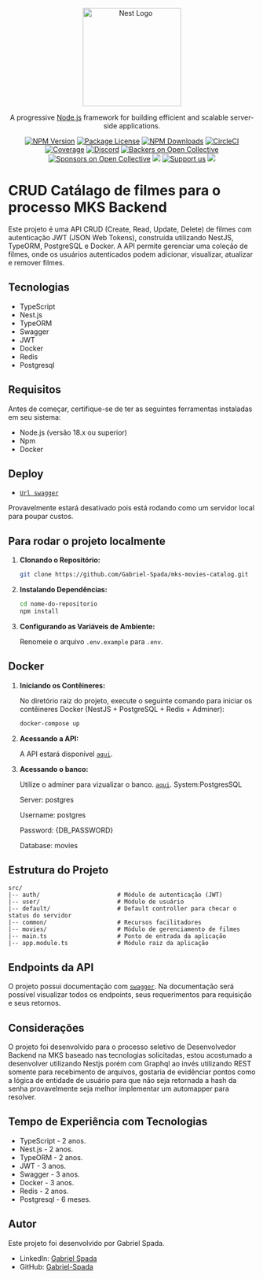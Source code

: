 <p align="center">
  <a href="http://nestjs.com/" target="blank"><img src="https://nestjs.com/img/logo-small.svg" width="200" alt="Nest Logo" /></a>
</p>

[circleci-image]: https://img.shields.io/circleci/build/github/nestjs/nest/master?token=abc123def456
[circleci-url]: https://circleci.com/gh/nestjs/nest

  <p align="center">A progressive <a href="http://nodejs.org" target="_blank">Node.js</a> framework for building efficient and scalable server-side applications.</p>
    <p align="center">
<a href="https://www.npmjs.com/~nestjscore" target="_blank"><img src="https://img.shields.io/npm/v/@nestjs/core.svg" alt="NPM Version" /></a>
<a href="https://www.npmjs.com/~nestjscore" target="_blank"><img src="https://img.shields.io/npm/l/@nestjs/core.svg" alt="Package License" /></a>
<a href="https://www.npmjs.com/~nestjscore" target="_blank"><img src="https://img.shields.io/npm/dm/@nestjs/common.svg" alt="NPM Downloads" /></a>
<a href="https://circleci.com/gh/nestjs/nest" target="_blank"><img src="https://img.shields.io/circleci/build/github/nestjs/nest/master" alt="CircleCI" /></a>
<a href="https://coveralls.io/github/nestjs/nest?branch=master" target="_blank"><img src="https://coveralls.io/repos/github/nestjs/nest/badge.svg?branch=master#9" alt="Coverage" /></a>
<a href="https://discord.gg/G7Qnnhy" target="_blank"><img src="https://img.shields.io/badge/discord-online-brightgreen.svg" alt="Discord"/></a>
<a href="https://opencollective.com/nest#backer" target="_blank"><img src="https://opencollective.com/nest/backers/badge.svg" alt="Backers on Open Collective" /></a>
<a href="https://opencollective.com/nest#sponsor" target="_blank"><img src="https://opencollective.com/nest/sponsors/badge.svg" alt="Sponsors on Open Collective" /></a>
  <a href="https://paypal.me/kamilmysliwiec" target="_blank"><img src="https://img.shields.io/badge/Donate-PayPal-ff3f59.svg"/></a>
    <a href="https://opencollective.com/nest#sponsor"  target="_blank"><img src="https://img.shields.io/badge/Support%20us-Open%20Collective-41B883.svg" alt="Support us"></a>
  <a href="https://twitter.com/nestframework" target="_blank"><img src="https://img.shields.io/twitter/follow/nestframework.svg?style=social&label=Follow"></a>
</p>
  
# CRUD Catálago de filmes para o processo MKS Backend

Este projeto é uma API CRUD (Create, Read, Update, Delete) de filmes com autenticação JWT (JSON Web Tokens), construída utilizando NestJS, TypeORM, PostgreSQL e Docker. A API permite gerenciar uma coleção de filmes, onde os usuários autenticados podem adicionar, visualizar, atualizar e remover filmes.

## Tecnologias

- TypeScript
- Nest.js
- TypeORM
- Swagger
- JWT
- Docker
- Redis
- Postgresql

## Requisitos

Antes de começar, certifique-se de ter as seguintes ferramentas instaladas em seu sistema:

- Node.js (versão 18.x ou superior)
- Npm
- Docker

## Deploy


- [`Url swagger`](https://free-inspired-goshawk.ngrok-free.app)

Provavelmente estará desativado pois está rodando como um servidor local para poupar custos.

## Para rodar o projeto localmente

1. **Clonando o Repositório:**

   ```bash
   git clone https://github.com/Gabriel-Spada/mks-movies-catalog.git
   ```

2. **Instalando Dependências:**

   ```bash
   cd nome-do-repositorio
   npm install
   ```

3. **Configurando as Variáveis de Ambiente:**

   Renomeie o arquivo `.env.example` para `.env`.

## Docker

1. **Iniciando os Contêineres:**

   No diretório raiz do projeto, execute o seguinte comando para iniciar os contêineres Docker (NestJS + PostgreSQL + Redis + Adminer):

   ```bash
   docker-compose up
   ```

2. **Acessando a API:**

   A API estará disponível [`aqui`](http://localhost/docs).


3. **Acessando o banco:**

   Utilize o adminer para vizualizar o banco.
    [`aqui`](http://localhost:8080).
   System:PostgresSQL

   Server: postgres

   Username: postgres
 
   Password: {DB_PASSWORD}

   Database: movies

    
   
## Estrutura do Projeto

```
src/
|-- auth/                      # Módulo de autenticação (JWT)
|-- user/                      # Módulo de usuário
|-- default/                   # Default controller para checar o status do servidor
|-- common/                    # Recursos facilitadores
|-- movies/                    # Módulo de gerenciamento de filmes
|-- main.ts                    # Ponto de entrada da aplicação
|-- app.module.ts              # Módulo raiz da aplicação
```

## Endpoints da API

O projeto possui documentação com [`swagger`](http://localhost/docs). Na documentação será possível visualizar todos os endpoints, seus requerimentos para requisição e seus retornos.

## Considerações

O projeto foi desenvolvido para o processo seletivo de Desenvolvedor Backend na MKS baseado nas tecnologias solicitadas, estou acostumado a desenvolver utilizando Nestjs porém com Graphql ao invés utilizando REST somente para recebimento de arquivos, gostaria de evidênciar pontos como a lógica de entidade de usuário para que não seja retornada a hash da senha provavelmente seja melhor implementar um automapper para resolver.

## Tempo de Experiência com Tecnologias

- TypeScript - 2 anos.
- Nest.js - 2 anos.
- TypeORM - 2 anos.
- JWT - 3 anos.
- Swagger - 3 anos.
- Docker - 3 anos.
- Redis - 2 anos.
- Postgresql - 6 meses.
## Autor

Este projeto foi desenvolvido por Gabriel Spada.

- LinkedIn: [Gabriel Spada](https://www.linkedin.com/in/gabriel-spada-b2b676219/)
- GitHub: [Gabriel-Spada](https://github.com/Gabriel-Spada)